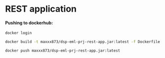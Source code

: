 # REST application

#### Pushing to dockerhub:
```bash
docker login
```
```bash
docker build -t maxxx873/dsp-eml-prj-rest-app.jar:latest -f Dockerfile .
```
```bash
docker push maxxx873/dsp-eml-prj-rest-app.jar:latest
```

